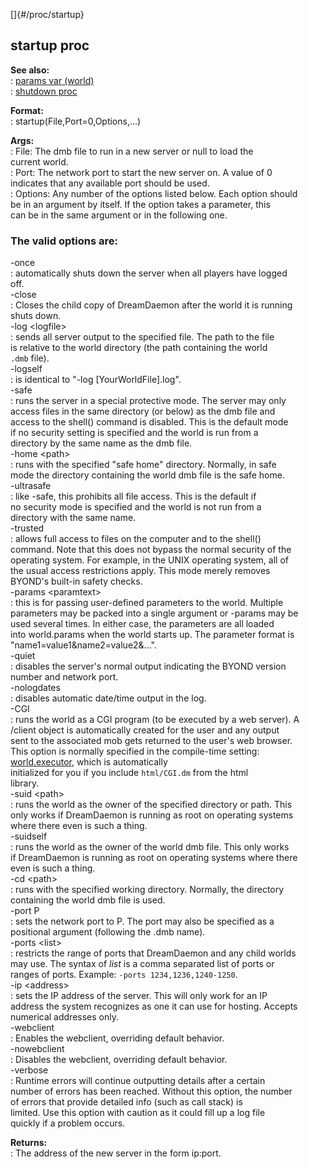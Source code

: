 []{#/proc/startup}    
## startup proc    
**See also:**    
:   [params var (world)](/ref/world/var/params.md)    
:   [shutdown proc](/ref/proc/shutdown.md)    
<!-- -->    
**Format:**    
:   startup(File,Port=0,Options,\...)    
<!-- -->    
**Args:**    
:   File: The dmb file to run in a new server or null to load the    
    current world.    
:   Port: The network port to start the new server on. A value of 0    
    indicates that any available port should be used.    
:   Options: Any number of the options listed below. Each option should    
    be in an argument by itself. If the option takes a parameter, this    
    can be in the same argument or in the following one.    
### The valid options are:    
-once    
:   automatically shuts down the server when all players have logged    
    off.    
-close    
:   Closes the child copy of DreamDaemon after the world it is running    
    shuts down.    
-log \<logfile\>    
:   sends all server output to the specified file. The path to the file    
    is relative to the world directory (the path containing the world    
    `.dmb` file).    
-logself    
:   is identical to \"-log \[YourWorldFile\].log\".    
-safe    
:   runs the server in a special protective mode. The server may only    
    access files in the same directory (or below) as the dmb file and    
    access to the shell() command is disabled. This is the default mode    
    if no security setting is specified and the world is run from a    
    directory by the same name as the dmb file.    
-home \<path\>    
:   runs with the specified \"safe home\" directory. Normally, in safe    
    mode the directory containing the world dmb file is the safe home.    
-ultrasafe    
:   like -safe, this prohibits all file access. This is the default if    
    no security mode is specified and the world is not run from a    
    directory with the same name.    
-trusted    
:   allows full access to files on the computer and to the shell()    
    command. Note that this does not bypass the normal security of the    
    operating system. For example, in the UNIX operating system, all of    
    the usual access restrictions apply. This mode merely removes    
    BYOND\'s built-in safety checks.    
-params \<paramtext\>    
:   this is for passing user-defined parameters to the world. Multiple    
    parameters may be packed into a single argument or -params may be    
    used several times. In either case, the parameters are all loaded    
    into world.params when the world starts up. The parameter format is    
    \"name1=value1&name2=value2&\...\".    
-quiet    
:   disables the server\'s normal output indicating the BYOND version    
    number and network port.    
-nologdates    
:   disables automatic date/time output in the log.    
-CGI    
:   runs the world as a CGI program (to be executed by a web server). A    
    /client object is automatically created for the user and any output    
    sent to the associated mob gets returned to the user\'s web browser.    
    This option is normally specified in the compile-time setting:    
    [world.executor](/ref/world/var/executor.md), which is automatically    
    initialized for you if you include `html/CGI.dm` from the html    
    library.    
-suid \<path\>    
:   runs the world as the owner of the specified directory or path. This    
    only works if DreamDaemon is running as root on operating systems    
    where there even is such a thing.    
-suidself    
:   runs the world as the owner of the world dmb file. This only works    
    if DreamDaemon is running as root on operating systems where there    
    even is such a thing.    
-cd \<path\>    
:   runs with the specified working directory. Normally, the directory    
    containing the world dmb file is used.    
-port P    
:   sets the network port to P. The port may also be specified as a    
    positional argument (following the .dmb name).    
-ports \<list\>    
:   restricts the range of ports that DreamDaemon and any child worlds    
    may use. The syntax of *list* is a comma separated list of ports or    
    ranges of ports. Example: `-ports 1234,1236,1240-1250`.    
-ip \<address\>    
:   sets the IP address of the server. This will only work for an IP    
    address the system recognizes as one it can use for hosting. Accepts    
    numerical addresses only.    
-webclient    
:   Enables the webclient, overriding default behavior.    
-nowebclient    
:   Disables the webclient, overriding default behavior.    
-verbose    
:   Runtime errors will continue outputting details after a certain    
    number of errors has been reached. Without this option, the number    
    of errors that provide detailed info (such as call stack) is    
    limited. Use this option with caution as it could fill up a log file    
    quickly if a problem occurs.    
<!-- -->    
**Returns:**    
:   The address of the new server in the form ip:port.  